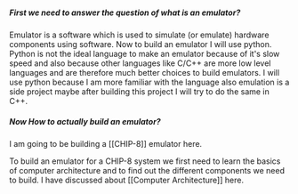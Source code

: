 
##### First we need to answer the question of what is an emulator?
Emulator is a software which is used to simulate (or emulate) hardware components using software. Now to build an emulator I will use python. Python is not the ideal language to make an emulator because of it's slow speed and also because other languages like C/C++ are more low  level languages and are therefore much better choices to build emulators. I will use python because I am more familiar with the language also emulation is a side project maybe after building this project I will try to do the same in C++.

##### Now How to actually build an emulator?
I am going to be building a [[CHIP-8]] emulator here.

To build an emulator for a CHIP-8 system we first need to learn the basics of computer architecture and to find out the different components we need to build. I have discussed about [[Computer Architecture]] here.
